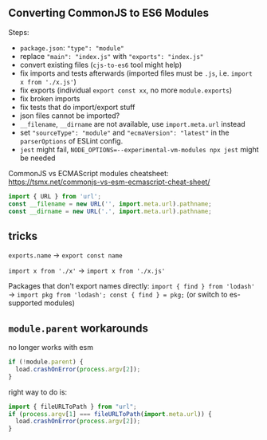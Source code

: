 ## Converting CommonJS to ES6 Modules

Steps:

- `package.json`: `"type": "module"`
- replace `"main": "index.js"` with `"exports": "index.js"`
- convert existing files (`cjs-to-es6` tool might help)
- fix imports and tests afterwards (imported files must be `.js`, i.e. `import x from './x.js'`)
- fix exports (individual `export const xx`, no more `module.exports`)
- fix broken imports
- fix tests that do import/export stuff
- json files cannot be imported?
- `__filename`, `__dirname` are not available, use `import.meta.url` instead
- set  `"sourceType": "module"` and `"ecmaVersion": "latest"` in the `parserOptions` of ESLint config.
- `jest` might fail, `NODE_OPTIONS=--experimental-vm-modules npx jest` might be needed

CommonJS vs ECMAScript modules cheatsheet: <https://tsmx.net/commonjs-vs-esm-ecmascript-cheat-sheet/>

```js
import { URL } from 'url';
const __filename = new URL('', import.meta.url).pathname;
const __dirname = new URL('.', import.meta.url).pathname;
```

## tricks

`exports.name` -> `export const name`

`import x from './x'` -> `import x from './x.js'`

Packages that don't export names directly:
`import { find } from 'lodash'` -> `import pkg from 'lodash'; const { find } = pkg;`
(or switch to es-supported modules)


## `module.parent` workarounds

no longer works with esm

```js
if (!module.parent) {
  load.crashOnError(process.argv[2]);
}
```

right way to do is:

```js
import { fileURLToPath } from "url";
if (process.argv[1] === fileURLToPath(import.meta.url)) {
  load.crashOnError(process.argv[2]);
}
```
